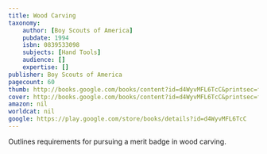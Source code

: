 ```yaml
---
title: Wood Carving
taxonomy:
	author: [Boy Scouts of America]
	pubdate: 1994
	isbn: 0839533098
	subjects: [Hand Tools]
	audience: []
	expertise: []
publisher: Boy Scouts of America
pagecount: 60
thumb: http://books.google.com/books/content?id=d4WyvMFL6TcC&printsec=frontcover&img=1&zoom=2&imgtk=AFLRE71wymsXwQ3UJnHIZC6uAPsuBc_EnVFqLefh9c1wQRp2NolWgDG-lNyQPHYjNqfHEilncQQYfeA-HsPVaG8Cnbb1y2pvN6I_6JYze60VTM021cKnMRZibw2lkAqFnKpCGuJMTnUE&source=gbs_api
cover: http://books.google.com/books/content?id=d4WyvMFL6TcC&printsec=frontcover&img=1&zoom=6&imgtk=AFLRE73gV6a_gkY6wbZ04-VFiE6Dx_zJZqvX21w4FzCXNJrmywIpapN4-m8M9sL8tshJz4Cq0C3YC97sv_Vg5YmSfOjt8arb2-gz3D_4gZnwycUY5c5aI0NzzDG9RDhqi6c0X_SdegEn&source=gbs_api
amazon: nil
worldcat: nil
google: https://play.google.com/store/books/details?id=d4WyvMFL6TcC
---
```

Outlines requirements for pursuing a merit badge in wood carving.
